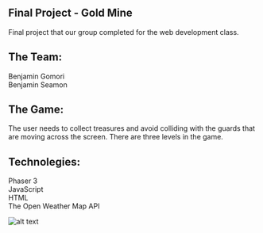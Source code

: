 ## Final Project - Gold Mine

Final project that our group completed for the web development class.  </br>

## The Team:
Benjamin Gomori</br>
Benjamin Seamon<br>

## The Game:
The user needs to collect treasures and avoid colliding with the guards that </br>are moving across the screen. There are three levels in the game. </br>

## Technolegies:
Phaser 3</br>
JavaScript</br>
HTML</br>
The Open Weather Map API 

![alt text](![image](https://user-images.githubusercontent.com/54749949/128617234-f584a11b-24fe-4698-9762-5cb3bda61bb4.png)
)
